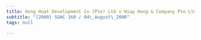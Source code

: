 ```yaml
---
title: Hong Huat Development Co (Pte) Ltd v Hiap Hong & Company Pte Ltd
subtitle: "[2000] SGHC 160 / 04\_August\_2000"
tags: null

---
```


